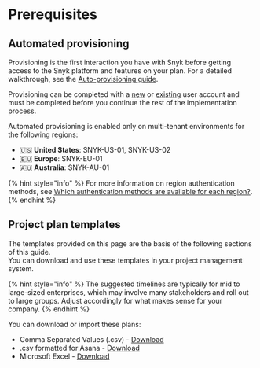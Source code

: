# Prerequisites

## Automated provisioning

Provisioning is the first interaction you have with Snyk before getting access to the Snyk platform and features on your plan. For a detailed walkthrough, see the [Auto-provisioning guide](../../enterprise-setup/auto-provisioning-guide.md).

Provisioning can be completed with a [new](../../enterprise-setup/auto-provisioning-guide.md#sign-up-start-from-scratch) or [existing](../../enterprise-setup/auto-provisioning-guide.md#logging-in-provision-using-an-existing-user-account) user account and must be completed before you continue the rest of the implementation process.

Automated provisioning is enabled only on multi-tenant environments for the following regions:

* 🇺🇸 **United States**: SNYK-US-01, SNYK-US-02
* 🇪🇺 **Europe**: SNYK-EU-01
* 🇦🇺 **Australia**: SNYK-AU-01

{% hint style="info" %}
For more information on region authentication methods, see [Which authentication methods are available for each region?](../../enterprise-setup/auto-provisioning-guide.md#which-authentication-methods-are-available-for-each-region).
{% endhint %}

## Project plan templates

The templates provided on this page are the basis of the following sections of this guide. \
You can download and use these templates in your project management system.

{% hint style="info" %}
The suggested timelines are typically for mid to large-sized enterprises, which may involve many stakeholders and roll out to large groups. Adjust accordingly for what makes sense for your company.
{% endhint %}

You can download or import these plans:

* Comma Separated Values (.csv) - [Download](https://assets.ctfassets.net/4un77bcsnjzw/4ZqTPC5c3dOTdMpV57M2iv/1693e20fc574f0a242aabbf65d6c8cab/Enterprise_Implementation_Project_Plan.csv)
* .csv formatted for Asana - [Download](https://assets.ctfassets.net/4un77bcsnjzw/4YKntIk3LCgQR1md1WIBjj/070d180fb166cf5d456482810dd78bac/Enterprise_Implementation_Project_Plan_-_Asana.csv)
* Microsoft Excel - [Download](https://assets.ctfassets.net/4un77bcsnjzw/xjJcNkrxgHohUVrHfQwUw/30d142f0712693469360b19491abe58c/Enterprise_Implementation_Project_Plan.xlsx)
